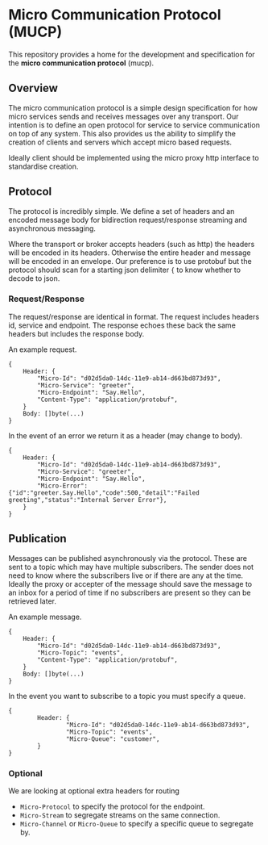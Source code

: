 # Micro Communication Protocol (MUCP)

This repository provides a home for the development and specification for the **micro communication protocol** (mucp). 

## Overview

The micro communication protocol is a simple design specification for how micro services sends and receives messages over any transport. 
Our intention is to define an open protocol for service to service communication on top of any system. This also provides us the ability 
to simplify the creation of clients and servers which accept micro based requests. 

Ideally client should be implemented using the micro proxy http interface to standardise creation.

## Protocol

The protocol is incredibly simple. We define a set of headers and an encoded message body for bidirection request/response streaming and 
asynchronous messaging.

Where the transport or broker accepts headers (such as http) the headers will be encoded in its headers. Otherwise 
the entire header and message will be encoded in an envelope. Our preference is to use protobuf but the protocol 
should scan for a starting json delimiter `{` to know whether to decode to json.

### Request/Response

The request/response are identical in format. The request includes headers id, service and endpoint. The response echoes these 
back the same headers but includes the response body.

An example request.

```
{
	Header: {
		"Micro-Id": "d02d5da0-14dc-11e9-ab14-d663bd873d93",
		"Micro-Service": "greeter",
		"Micro-Endpoint": "Say.Hello",
		"Content-Type": "application/protobuf",
	}
	Body: []byte(...)
}
```

In the event of an error we return it as a header (may change to body).

```
{
	Header: {
		"Micro-Id": "d02d5da0-14dc-11e9-ab14-d663bd873d93",
		"Micro-Service": "greeter",
		"Micro-Endpoint": "Say.Hello",
		"Micro-Error": {"id":"greeter.Say.Hello","code":500,"detail":"Failed greeting","status":"Internal Server Error"},
	}
}
```

## Publication

Messages can be published asynchronously via the protocol. These are sent to a topic which may have multiple subscribers. The sender 
does not need to know where the subscribers live or if there are any at the time. Ideally the proxy or accepter of 
the message should save the message to an inbox for a period of time if no subscribers are present so they 
can be retrieved later.

An example message.

```
{
	Header: {
		"Micro-Id": "d02d5da0-14dc-11e9-ab14-d663bd873d93",
		"Micro-Topic": "events",
		"Content-Type": "application/protobuf",
	}
	Body: []byte(...)
}
```

In the event you want to subscribe to a topic you must specify a queue.

```
{
        Header: {
                "Micro-Id": "d02d5da0-14dc-11e9-ab14-d663bd873d93",
                "Micro-Topic": "events",
                "Micro-Queue": "customer",
        }
}
```

### Optional

We are looking at optional extra headers for routing

- `Micro-Protocol` to specify the protocol for the endpoint. 
- `Micro-Stream` to segregate streams on the same connection.
- `Micro-Channel` or `Micro-Queue` to specify a specific queue to segregate by.
